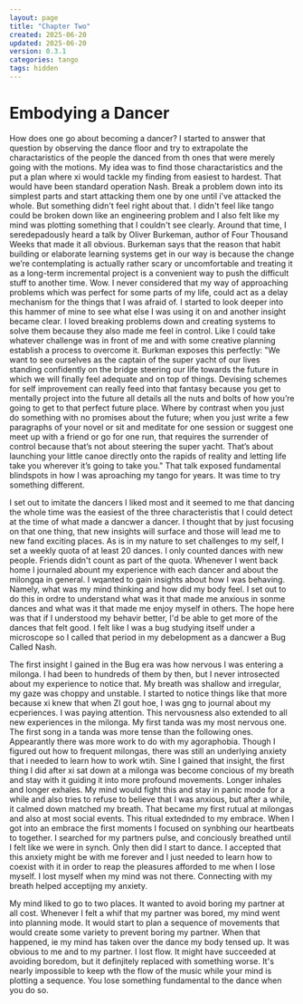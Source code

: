 ```yaml
---
layout: page
title: "Chapter Two"
created: 2025-06-20
updated: 2025-06-20
version: 0.3.1
categories: tango
tags: hidden
---
```


<style>
  .new-sub-section {
    font-size: 1.3em;
  }
</style>


# Embodying a Dancer

How does one go about becoming a dancer? I started to answer that question by observing the dance floor and try to extrapolate the charactaristics of the people the danced from th ones that were merely going with the motions. My idea was to find those charactaristics and the put a plan where xi would tackle my finding from easiest to hardest. That would have been standard operation Nash. Break a problem down into its simplest parts and start attacking them one by one until i've attacked the whole. But something didn't feel right about that. I didn't feel like tango could be broken down like an engineering problem and I also felt like my mind was plotting something that I couldn't see clearly. Around that time, I seredepadously heard a talk by Oliver Burkeman, author of Four Thousand Weeks that made it all obvious. Burkeman says that the reason that habit building or elaborate learning systems get in our way is because the change we’re contemplating is actually rather scary or uncomfortable and treating it as a long-term incremental project is a convenient way to push the difficult stuff to another time. Wow. I never considered that my way of approaching problems which was perfect for some parts of my life, could act as a delay mechanism for the things that I was afraid of. I started to look deeper into this hammer of mine to see what else I was using it on and another insight became clear. I loved breaking problems down and creating systems to solve them because they also made me feel in control. Like I could take whatever challenge was in front of me and with some creative planning establish a process to overcome it. Burkman exposes this perfectly: "We want to see ourselves as the captain of the super yacht of our lives standing confidently on the bridge steering our life towards the future in which we will finally feel adequate and on top of things. Devising schemes for self improvement can really feed into that fantasy because you get to mentally project into the future all details all the nuts and bolts of how you’re going to get to that perfect future place. Where by contrast when you just do something with no promises about the future; when you just write a few paragraphs of your novel or sit and meditate for one session or suggest one meet up with a friend or go for one run, that requires the surrender of control because that’s not about steering the super yacht. That’s about launching your little canoe directly onto the rapids of reality and letting life take you wherever it’s going to take you." That talk exposed fundamental blindspots in how I was aproaching my tango for years. It was time to try something different.

I set out to imitate the dancers I liked most and it seemed to me that dancing the whole time was the easiest of the three characteristis that I could detect at the time of what made a dancwer a dancer. I thought that by just focusing on that one thing, that new insights will surface and those will lead me to new fand exciting places. As is in my nature to set challenges to my self, I set a weekly quota of at least 20 dances. I only counted dances with new people. Friends didn't count as part of the quota. Whenever I went back home I journaled abount my experience with each dancer and about the milongqa in general. I wqanted to gain insights about how I was behaving. Namely, what was my mind thinking and how did my body feel. I set out to do this in ordre to understand what was it that made me anxious in sonme dances and what was it that made me enjoy myself in others. The hope here was that if I understood my behavir better, I'd be able to get more of the dances that felt good. I felt like I was a bug studying itself under a microscope so I called that period in my debelopment as a dancwer a Bug Called Nash.

The first insight I gained in the Bug era was how nervous I was entering a milonga. I had been to hundreds of them by then, but I never introsected about my experience to notice that. My breath was shallow and irregular, my gaze was choppy and unstable. I started to notice things like that more because xi knew that when ZI gout hoe, I was gng to journal about my ecperiences. I was paying attention. This nervousness also extended to all new experiences in the milonga. My first tanda was my most nervous one. The first song in a tanda was more tense than the following ones. Appearantly there was more work to do with my agoraphobia. Though I figured out how to frequent milongas, there was still an underlying anxiety that i needed to learn how to work wtih. Sine I gained that insight, the first thing I did after xi sat down at a milonga was become concious of my breath and stay with it guiding it into more profound movements. Longer inhales and longer exhales. My mind would fight this and stay in panic mode for a while and also tries to refuse to believe that I was anxious, but after a while, it calmed down matched my breath. That became my first rutual at milongas and also at most social events. This ritual extednded to my embrace. When I got into an embrace the first moments I focused on synbhing our heartbeats to together. I searched for my partners pulse, and conciously breathed until I felt like we were in synch. Only then did I start to dance. I accepted that this anxiety might be with me forever and I just needed to learn how to coexist with it in order to reap the pleasures afforded to me when I lose myself. I lost myself when my mind was not there. Connecting with my breath helped acceptijng my anxiety.

My mind liked to go to two places. It wanted to avoid boring my partner at all cost. Whenever I felt a whif that my partner was bored, my mind went into planning mode. It would start to plan a sequence of movements that would create some variety to prevent boring my partner. When that happened, ie my mind has taken over the dance my body tensed up. It was obvious to me and to my partner. I lost flow. It might have succeeded at avoiding boredom, but it definjitely replaced with something worse. It's nearly impossible to keep wth the flow of the music while your mind is plotting a sequence. You lose something fundamental to the dance when you do so.
